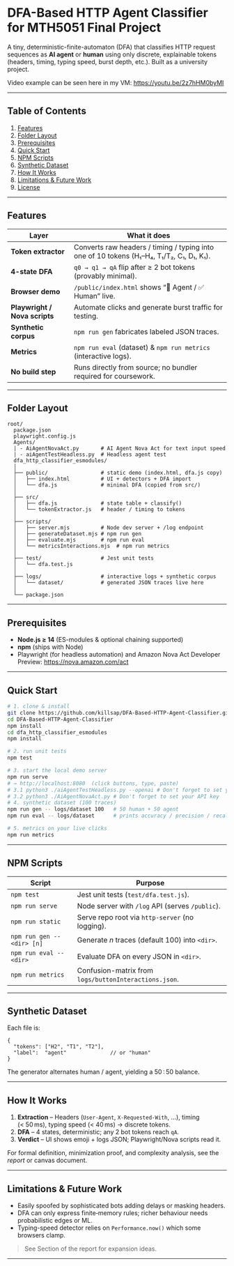 # DFA-Based HTTP Agent Classifier for MTH5051 Final Project

A tiny, deterministic-finite-automaton (DFA) that classifies HTTP request
sequences as **AI agent** or **human** using only discrete, explainable tokens
(headers, timing, typing speed, burst depth, etc.).  Built as a university
project.

Video example can be seen here in my VM: https://youtu.be/2z7hHM0byMI

---
## Table of Contents
1. [Features](#features)
2. [Folder Layout](#folder-layout)
3. [Prerequisites](#prerequisites)
4. [Quick Start](#quick-start)
5. [NPM Scripts](#npm-scripts)
6. [Synthetic Dataset](#synthetic-dataset)
7. [How It Works](#how-it-works)
8. [Limitations & Future Work](#limitations--future-work)
9. [License](#license)

---
## Features
| Layer | What it does |
|-------|--------------|
| **Token extractor** | Converts raw headers / timing / typing into one of 10 tokens (H₁–H₄, T₁/T₂, C₁, D₁, K₁). |
| **4-state DFA** | `q0 → q1 → qA` flip after ≥ 2 bot tokens (provably minimal). |
| **Browser demo** | `/public/index.html` shows “🚨 Agent / ✅ Human” live. |
| **Playwright / Nova scripts** | Automate clicks and generate burst traffic for testing. |
| **Synthetic corpus** | `npm run gen` fabricates labeled JSON traces. |
| **Metrics** | `npm run eval` (dataset) & `npm run metrics` (interactive logs). |
| **No build step** | Runs directly from source; no bundler required for coursework. |

---
## Folder Layout
```text
root/
  package.json
  playwright.config.js
  Agents/
  | - AiAgentNovaAct.py       # AI Agent Nova Act for text input speed
  | - aiAgentTestHeadless.py  # Headless agent test
  dfa_http_classifier_esmodules/
  │
  ├── public/                 # static demo (index.html, dfa.js copy)
  │   ├── index.html          # UI + detectors + DFA import
  │   └── dfa.js              # minimal DFA (copied from src/)
  │
  ├── src/
  │   ├── dfa.js              # state table + classify()
  │   └── tokenExtractor.js   # header / timing to tokens
  │
  ├── scripts/
  │   ├── server.mjs          # Node dev server + /log endpoint
  │   ├── generateDataset.mjs # npm run gen
  │   ├── evaluate.mjs        # npm run eval
  │   └── metricsInteractions.mjs  # npm run metrics
  │
  ├── test/                   # Jest unit tests
  │   └── dfa.test.js
  │
  ├── logs/                   # interactive logs + synthetic corpus
  │   └── dataset/            # generated JSON traces live here
  │
  └── package.json
```

---
## Prerequisites
* **Node.js ≥ 14** (ES-modules & optional chaining supported)
* **npm** (ships with Node)
* Playwright (for headless automation) and Amazon Nova Act Developer Preview: https://nova.amazon.com/act

---
## Quick Start
```bash
# 1. clone & install
git clone https://github.com/killsap/DFA-Based-HTTP-Agent-Classifier.git
cd DFA-Based-HTTP-Agent-Classifier
npm install
cd dfa_http_classifier_esmodules
npm install

# 2. run unit tests
npm test

# 3. start the local demo server
npm run serve
# → http://localhost:8080  (click buttons, type, paste)
# 3.1 python3 ./aiAgentTestHeadless.py --openai # Don't forget to set your API key
# 3.2 python3 ./AiAgentNovaAct.py # Don't forget to set your API key
# 4. synthetic dataset (100 traces)
npm run gen -- logs/dataset 100   # 50 human + 50 agent
npm run eval -- logs/dataset      # prints accuracy / precision / recall

# 5. metrics on your live clicks
npm run metrics
```

---
## NPM Scripts
| Script | Purpose |
|--------|---------|
| `npm test` | Jest unit tests (`test/dfa.test.js`). |
| `npm run serve` | Node server with `/log` API (serves `/public`). |
| `npm run static` | Serve repo root via `http-server` (no logging). |
| `npm run gen -- <dir> [n]` | Generate *n* traces (default 100) into `<dir>`. |
| `npm run eval -- <dir>` | Evaluate DFA on every JSON in `<dir>`. |
| `npm run metrics` | Confusion-matrix from `logs/buttonInteractions.json`. |

---
## Synthetic Dataset
Each file is:
```jsonc
{
  "tokens": ["H2", "T1", "T2"],
  "label":  "agent"              // or "human"
}
```
The generator alternates human / agent, yielding a 50 : 50 balance.

---
## How It Works
1. **Extraction** – Headers (`User-Agent`, `X-Requested-With`, …), timing (< 50 ms), typing speed (< 40 ms) → discrete tokens.
2. **DFA** – 4 states, deterministic; any 2 bot tokens reach `qA`.
3. **Verdict** – UI shows emoji + logs JSON; Playwright/Nova scripts read it.

For formal definition, minimization proof, and complexity analysis, see the *report* or canvas document.

---
## Limitations & Future Work
* Easily spoofed by sophisticated bots adding delays or masking headers.
* DFA can only express finite‑memory rules; richer behaviour needs probabilistic edges or ML.
* Typing-speed detector relies on `Performance.now()` which some browsers clamp.
> See Section of the report for expansion ideas.
---

